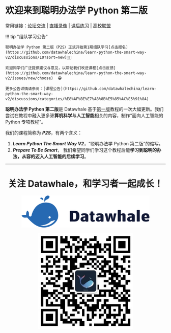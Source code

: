 # **欢迎来到聪明办法学 Python 第二版**

常用链接：[论坛交流](https://github.com/datawhalechina/learn-python-the-smart-way-v2/discussions) | [直播录像](https://space.bilibili.com/28089802) | [课后练习](https://hydro.ac/d/datawhale_p2s/) | [高校联盟](https://datawhalechina.github.io/ai-club/)

!!! tip "组队学习公告"

    聪明办法学 Python 第二版（P2S）正式开始第1期组队学习[点击报名](https://github.com/datawhalechina/learn-python-the-smart-way-v2/discussions/10?sort=new)🎉🎉

    欢迎同学们广泛提供建议与意见，以帮助我们改进课程[点击反馈](https://github.com/datawhalechina/learn-python-the-smart-way-v2/issues/new/choose)  😀

    更多公告详情请参阅：[课程公告](https://github.com/datawhalechina/learn-python-the-smart-way-v2/discussions/categories/%E8%AF%BE%E7%A8%8B%E5%85%AC%E5%91%8A)

**聪明办法学 Python 第二版**是 Datawhale 基于[第一版](https://github.com/datawhalechina/learn-python-the-smart-way)教程的一次大幅更新。我们尝试在教程中融入更多**计算机科学**与**人工智能**相关的内容，制作“面向人工智能的 Python 专项教程”。

我们的课程简称为 ***P2S***，有两个含义：

1. ***Learn Python The Smart Way V2***，“聪明办法学 Python 第二版”的缩写。
2. ***Prepare To Be Smart***， 我们希望同学们学习这个教程后能**学习到聪明的办法，从容的迈入人工智能的后续学习**。

---

<div align="center">
<h1>关注 Datawhale，和学习者一起成长！</h1>
<a href="https://datawhale.club/" target="_blank"><img style="height: 100px; " src="./images/datawhale_logo.png"></a>
</div>
<p></p>
<div align="center">
<a href="https://mp.weixin.qq.com/s/dndXMp52neU6J5lBjlvvQw" target="_blank"><img style="height: 300px; " src="./images/datawhale_wechat_qrcode.jpeg"></a>
</div>
